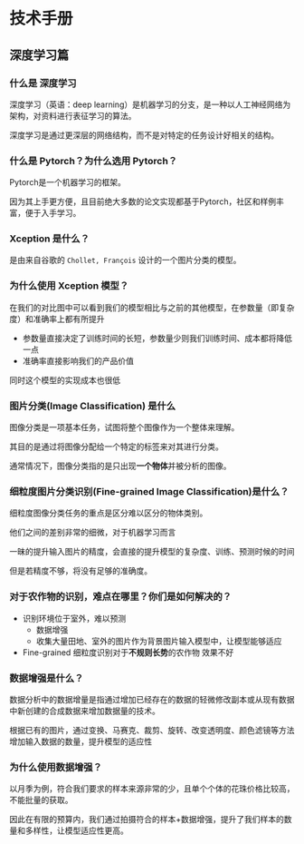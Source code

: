 # 技术手册



## 深度学习篇

### 什么是 深度学习

深度学习（英语：deep learning）是机器学习的分支，是一种以人工神经网络为架构，对资料进行表征学习的算法。

深度学习是通过更深层的网络结构，而不是对特定的任务设计好相关的结构。

### 什么是 Pytorch？为什么选用 Pytorch？

Pytorch是一个机器学习的框架。

因为其上手更方便，且目前绝大多数的论文实现都基于Pytorch，社区和样例丰富，便于入手学习。



### Xception 是什么？

是由来自谷歌的 `Chollet, François` 设计的一个图片分类的模型。



### 为什么使用 Xception 模型？

在我们的对比图中可以看到我们的模型相比与之前的其他模型，在参数量（即复杂度）和准确率上都有所提升

- 参数量直接决定了训练时间的长短，参数量少则我们训练时间、成本都将降低一点
- 准确率直接影响我们的产品价值

同时这个模型的实现成本也很低



### 图片分类(Image Classification) 是什么

图像分类是一项基本任务，试图将整个图像作为一个整体来理解。

其目的是通过将图像分配给一个特定的标签来对其进行分类。

通常情况下，图像分类指的是只出现**一个物体**并被分析的图像。



### 细粒度图片分类识别(Fine-grained Image Classification)是什么？

细粒度图像分类任务的重点是区分难以区分的物体类别。

他们之间的差别非常的细微，对于机器学习而言

一昧的提升输入图片的精度，会直接的提升模型的复杂度、训练、预测时候的时间

但是若精度不够，将没有足够的准确度。



### 对于农作物的识别，难点在哪里？你们是如何解决的？

- 识别环境位于室外，难以预测
  - 数据增强
  - 收集大量田地、室外的图片作为背景图片输入模型中，让模型能够适应
- Fine-grained 细粒度识别对于**不规则长势**的农作物 效果不好





### 数据增强是什么？

数据分析中的数据增量是指通过增加已经存在的数据的轻微修改副本或从现有数据中新创建的合成数据来增加数据量的技术。



根据已有的图片，通过变换、马赛克、裁剪、旋转、改变透明度、颜色滤镜等方法增加输入数据的数量，提升模型的适应性



### 为什么使用数据增强？

以月季为例，符合我们要求的样本来源非常的少，且单个个体的花珠价格比较高，不能批量的获取。

因此在有限的预算内，我们通过拍摄符合的样本+数据增强，提升了我们样本的数量和多样性，让模型适应性更高。



